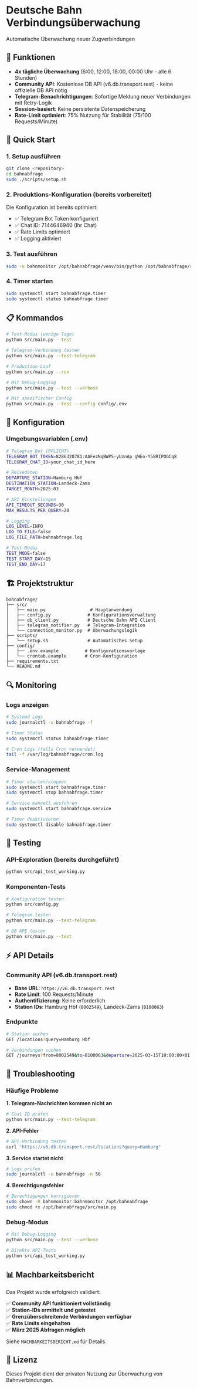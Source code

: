 # Deutsche Bahn Verbindungsüberwachung

Automatische Überwachung neuer Zugverbindungen

## 🎯 Funktionen

- **4x tägliche Überwachung** (6:00, 12:00, 18:00, 00:00 Uhr - alle 6 Stunden)
- **Community API**: Kostenlose DB API (v6.db.transport.rest) - keine offizielle DB API nötig
- **Telegram-Benachrichtigungen**: Sofortige Meldung neuer Verbindungen mit Retry-Logik
- **Session-basiert**: Keine persistente Datenspeicherung
- **Rate-Limit optimiert**: 75% Nutzung für Stabilität (75/100 Requests/Minute)

## 🚀 Quick Start

### 1. Setup ausführen
```bash
git clone <repository>
cd bahnabfrage
sudo ./scripts/setup.sh
```

### 2. Produktions-Konfiguration (bereits vorbereitet)
Die Konfiguration ist bereits optimiert:
- ✅ Telegram Bot Token konfiguriert
- ✅ Chat ID: 7144646940 (Ihr Chat)
- ✅ Rate Limits optimiert
- ✅ Logging aktiviert

### 3. Test ausführen
```bash
sudo -u bahnmonitor /opt/bahnabfrage/venv/bin/python /opt/bahnabfrage/src/main.py --test
```

### 4. Timer starten
```bash
sudo systemctl start bahnabfrage.timer
sudo systemctl status bahnabfrage.timer
```

## 📋 Kommandos

```bash
# Test-Modus (wenige Tage)
python src/main.py --test

# Telegram-Verbindung testen
python src/main.py --test-telegram

# Production-Lauf
python src/main.py --run

# Mit Debug-Logging
python src/main.py --test --verbose

# Mit spezifischer Config
python src/main.py --test --config config/.env
```

## 🔧 Konfiguration

### Umgebungsvariablen (.env)
```bash
# Telegram Bot (PFLICHT)
TELEGRAM_BOT_TOKEN=8286320781:AAFezNqBWPS-yUznAp_gWEo-Y58RIPOGCq8
TELEGRAM_CHAT_ID=your_chat_id_here

# Reisedaten
DEPARTURE_STATION=Hamburg Hbf
DESTINATION_STATION=Landeck-Zams
TARGET_MONTH=2025-03

# API Einstellungen
API_TIMEOUT_SECONDS=30
MAX_RESULTS_PER_QUERY=20

# Logging
LOG_LEVEL=INFO
LOG_TO_FILE=false
LOG_FILE_PATH=bahnabfrage.log

# Test-Modus
TEST_MODE=false
TEST_START_DAY=15
TEST_END_DAY=17
```

## 🏗️ Projektstruktur

```
bahnabfrage/
├── src/
│   ├── main.py                 # Hauptanwendung
│   ├── config.py              # Konfigurationsverwaltung
│   ├── db_client.py           # Deutsche Bahn API Client
│   ├── telegram_notifier.py   # Telegram-Integration
│   └── connection_monitor.py  # Überwachungslogik
├── scripts/
│   └── setup.sh               # Automatisches Setup
├── config/
│   ├── .env.example          # Konfigurationsvorlage
│   └── crontab.example       # Cron-Konfiguration
├── requirements.txt
└── README.md
```

## 🔍 Monitoring

### Logs anzeigen
```bash
# Systemd Logs
sudo journalctl -u bahnabfrage -f

# Timer Status
sudo systemctl status bahnabfrage.timer

# Cron Logs (falls Cron verwendet)
tail -f /var/log/bahnabfrage/cron.log
```

### Service-Management
```bash
# Timer starten/stoppen
sudo systemctl start bahnabfrage.timer
sudo systemctl stop bahnabfrage.timer

# Service manuell ausführen
sudo systemctl start bahnabfrage.service

# Timer deaktivieren
sudo systemctl disable bahnabfrage.timer
```

## 🧪 Testing

### API-Exploration (bereits durchgeführt)
```bash
python src/api_test_working.py
```

### Komponenten-Tests
```bash
# Konfiguration testen
python src/config.py

# Telegram testen
python src/main.py --test-telegram

# DB API testen
python src/main.py --test
```

## ⚡ API Details

### Community API (v6.db.transport.rest)
- **Base URL**: `https://v6.db.transport.rest`
- **Rate Limit**: 100 Requests/Minute
- **Authentifizierung**: Keine erforderlich
- **Station IDs**: Hamburg Hbf (`8002549`), Landeck-Zams (`8100063`)

### Endpunkte
```bash
# Station suchen
GET /locations?query=Hamburg Hbf

# Verbindungen suchen
GET /journeys?from=8002549&to=8100063&departure=2025-03-15T10:00:00+01:00
```

## 🔧 Troubleshooting

### Häufige Probleme

**1. Telegram-Nachrichten kommen nicht an**
```bash
# Chat ID prüfen
python src/main.py --test-telegram
```

**2. API-Fehler**
```bash
# API-Verbindung testen
curl "https://v6.db.transport.rest/locations?query=Hamburg"
```

**3. Service startet nicht**
```bash
# Logs prüfen
sudo journalctl -u bahnabfrage -n 50
```

**4. Berechtigungsfehler**
```bash
# Berechtigungen korrigieren
sudo chown -R bahnmonitor:bahnmonitor /opt/bahnabfrage
sudo chmod +x /opt/bahnabfrage/src/main.py
```

### Debug-Modus
```bash
# Mit Debug-Logging
python src/main.py --test --verbose

# Direkte API-Tests
python src/api_test_working.py
```

## 📊 Machbarkeitsbericht

Das Projekt wurde erfolgreich validiert:

✅ **Community API funktioniert vollständig**  
✅ **Station-IDs ermittelt und getestet**  
✅ **Grenzüberschreitende Verbindungen verfügbar**  
✅ **Rate Limits eingehalten**  
✅ **März 2025 Abfragen möglich**  

Siehe `MACHBARKEITSBERICHT.md` für Details.

## 📝 Lizenz

Dieses Projekt dient der privaten Nutzung zur Überwachung von Bahnverbindungen.